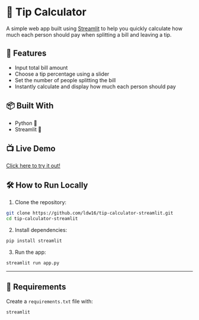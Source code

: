 # 💸 Tip Calculator

A simple web app built using [Streamlit](https://streamlit.io) to help you quickly calculate how much each person should pay when splitting a bill and leaving a tip.

## 🚀 Features
- Input total bill amount
- Choose a tip percentage using a slider
- Set the number of people splitting the bill
- Instantly calculate and display how much each person should pay

## 📦 Built With
- Python 🐍
- Streamlit 🧼

## 📺 Live Demo
[Click here to try it out!](https://tipcalculatorapp.streamlit.app/)


## 🛠️ How to Run Locally

1. Clone the repository:

```bash
git clone https://github.com/ldw16/tip-calculator-streamlit.git
cd tip-calculator-streamlit
```

2. Install dependencies:

```bash
pip install streamlit
```

3. Run the app:

```bash
streamlit run app.py
```

---

## 🧾 Requirements
Create a `requirements.txt` file with:

```
streamlit
```

